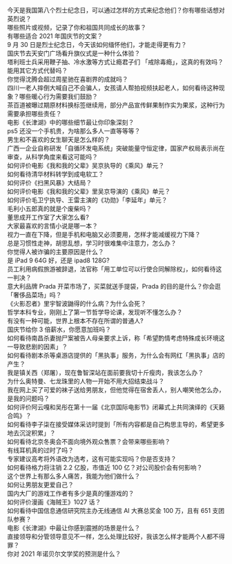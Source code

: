 今天是我国第八个烈士纪念日，可以通过怎样的方式来纪念他们？你有哪些话想对英烈说？  
哪些照片或视频，记录了你和祖国共同成长的故事？  
有哪些适合 2021 年国庆节的文案？  
9 月 30 日是烈士纪念日，今天该如何缅怀他们，才能走得更有力？  
国庆节去天安门广场看升旗仪式是一种什么体验？  
塔利班士兵采用鞭子抽、冷水激等方式让瘾君子们 「戒除毒瘾」，这真的有效吗？能用其它方式代替吗？  
你觉得沈腾会超过周星驰在喜剧界的成就吗？  
四川一老人摔倒大喊自己不会骗人，女孩请人帮拍视频扶起老人，如何看待这种现象？哪些暖心行为需要我们鼓励？  
茶百道被曝过期原材料换标签继续用，部分产品宣传鲜果制作实为果浆，这种行为需要承担哪些责任？  
电影《长津湖》中的哪些细节最让你印象深刻？  
ps5 还没一个手机贵，为啥那么多人一直等等等？  
男生和不喜欢的女生聊天是怎么样的？  
广西一企业自称研发「自循环发电系统」突破能量守恒定律，国家产权局表示尚在审查，从科学角度来看这可能吗？  
如何评价电影《我和我的父辈》吴京执导的《乘风》单元？  
如何看待清华材料转学到成电软工？  
如何评价《扫黑风暴》大结局？  
如何评价电影《我和我的父辈》里吴京导演的《乘风》单元？  
如何评价毛卫宁执导、王雷主演的《功勋》「李延年」单元？  
毛利小五郎真的就是个废柴吗？  
董思成开工作室了大家怎么看?  
大家最喜欢的言情小说是哪一本？  
视力一直在下降，但是手机和电脑又必须要用，怎样才能减缓视力下降？  
总是习惯性走神，胡思乱想，学习时很难集中注意力，怎么办？  
你觉得人被诈骗的主要原因是什么？  
是 iPad 9 64G 好，还是 ipad8 128G?  
员工利用病假旅游被辞退，法官称「用工单位可以行使合同解除权」，如何看待这一判决？  
意大利品牌 Prada 开菜市场了，买菜就送手提袋，Prada 的目的是什么？你会逛「奢侈品菜场」吗？  
《火影忍者》里宇智波鼬得的什么病？为什么会死？  
哲学本科专业，刚刚上了第一节哲学导论课，发现听不懂怎么办？  
有没有一种可能，世界上根本不存在所谓的普通人?  
国庆节给你 3 倍薪水，你愿意加班吗？  
如何看待南昌杀妻抛尸案被告人母亲要求上诉，称「希望酌情考虑特殊成长环境这一导致悲剧的因素」？  
如何看待剧本杀等桌游店提供的「黑执事」服务，为什么会有网红「黑执事」店的产生？  
我是镇关西（郑屠），现在鲁智深站在面前要我切十斤瘦肉，我该怎么办？  
为什么奥特曼、七龙珠里的人物一开始不用大招结束战斗？  
我在网上买了可爱的袜子送给男朋友，但他觉得在宿舍丢人，别人嘲笑他怎么办，是我的问题吗？  
如何评价阿云嘎和吴彤在第十一届《北京国际电影节》闭幕式上共同演绎的《天籁合鸣》？  
如何看待李子柒在接受媒体采访时提到「所有内容都是自己构思主导的，希望更多地去沉淀积累」？  
如何看待北京冬奥会不面向境外观众售票？会带来哪些影响？  
有线耳机真的过时了吗？  
专家建议高考将外语改为选考，这有可能实现吗？你是否支持？  
如何看待格力将注销 2.2 亿股，市值近 100 亿？对公司股价会有何影响？  
这个世界上有那么多人痛苦，我能为他们做什么？  
如何让男朋友更爱自己？  
国内大厂的游戏工作者有多少是真的懂游戏的？  
如何评价漫画《海贼王》1027 话？  
如何看待中国信息通信研究院主办无线通信 AI 大赛总奖金 100 万，且有 651 支团队参赛？  
电影《长津湖》中最让你感到震撼的场景是什么？  
直接领导和分管领导意见不一样，怎么处理比较好，我该怎么样才能两个人都不得罪？  
你对 2021 年诺贝尔文学奖的预测是什么？  
